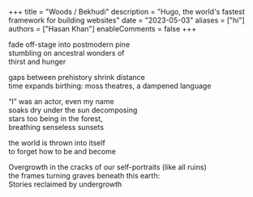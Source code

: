 +++
title = "Woods / Bekhudi"
description = "Hugo, the world's fastest framework for building websites"
date = "2023-05-03"
aliases = ["hi"]
authors = ["Hasan Khan"]
enableComments = false
+++

fade off-stage into postmodern pine \
stumbling on ancestral wonders of \
thirst and hunger

gaps between prehistory shrink distance \
time expands birthing: moss theatres, a dampened language

“I” was an actor, even my name \
soaks dry under the sun decomposing \
stars too being in the forest, \
breathing senseless sunsets 

the world is thrown into itself \
to forget how to be and become

Overgrowth in the cracks of our self-portraits (like all ruins) \
the frames turning graves beneath this earth: \
Stories reclaimed by undergrowth 